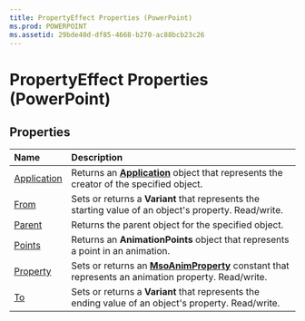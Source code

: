 ```yaml
---
title: PropertyEffect Properties (PowerPoint)
ms.prod: POWERPOINT
ms.assetid: 29bde40d-df85-4668-b270-ac88bcb23c26
---
```



# PropertyEffect Properties (PowerPoint)

## Properties



|**Name**|**Description**|
|:-----|:-----|
|[Application](propertyeffect-application-property-powerpoint.md)|Returns an  **[Application](application-object-powerpoint.md)** object that represents the creator of the specified object.|
|[From](propertyeffect-from-property-powerpoint.md)|Sets or returns a  **Variant** that represents the starting value of an object's property. Read/write.|
|[Parent](propertyeffect-parent-property-powerpoint.md)|Returns the parent object for the specified object.|
|[Points](propertyeffect-points-property-powerpoint.md)|Returns an  **AnimationPoints** object that represents a point in an animation.|
|[Property](propertyeffect-property-property-powerpoint.md)|Sets or returns an  **[MsoAnimProperty](msoanimproperty-enumeration-powerpoint.md)** constant that represents an animation property. Read/write.|
|[To](propertyeffect-to-property-powerpoint.md)|Sets or returns a  **Variant** that represents the ending value of an object's property. Read/write.|

